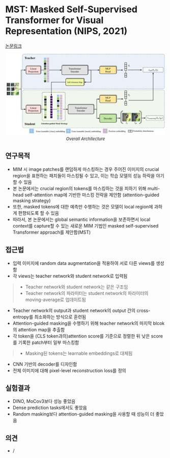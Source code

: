 # MST: Masked Self-Supervised Transformer for Visual Representation (NIPS, 2021)

[논문링크](https://proceedings.neurips.cc/paper/2021/hash/6dbbe6abe5f14af882ff977fc3f35501-Abstract.html)

<p align="center">
    <img width="800" alt='fig1' src="../img/li2021mst.png?raw=true"></br>
    <em><font size=2>Overall Architecture</font></em>
</p>

## 연구목적
- MIM 시 image patches를 랜덤하게 마스킹하는 경우 주어진 이미지의 crucial region을 표현하는 패치들이 마스킹될 수 있고, 이는 학습 모델의 성능 하락을 야기할 수 있음
- 본 논문에서는 crucial region의 tokens를 마스킹하는 것을 피하기 위해 multi-head self-attention map에 기반한 마스킹 전략을 제안함 (attention-guided masking strategy)
- 또한, masked tokens에 대한 예측만 수행하는 것은 모델이 local region에 과하게 편향되도록 할 수 있음
- 따라서, 본 논문에서는 global semantic information을 보존하면서 local context를 capture할 수 있는 새로운 MIM 기법인 masked self-supervised Transformer approach를 제안함(MST)

## 접근법
- 입력 이미지에 random data augmentation을 적용하여 서로 다른 views를 생성함
- 각 views는 teacher network와 student network로 입력됨
> - Teacher network와 student network는 같은 구조임
> - Teacher network의 파라미터는 student network의 파라미터의 moving-average로 업데이트됨
- Teacher network의 output과 student network의 output 간의 cross-entropy를 최소화하는 방식으로 훈련됨
- Attention-guided masking을 수행하기 위해 teacher network의 마지막 blcok의 attention map을 추출함
- 각 token을 (CLS token과의)attention score를 기준으로 정렬한 뒤 낮은 score를 기록한 patch부터 일부 마스킹함
> - Masking된 tokens는 learnable embeddings로 대체됨
- CNN 기반의 decoder를 디자인함
- 전체 이미지에 대해 pixel-level reconstruction loss를 정의

## 실험결과
- DINO, MoCov3보다 성능 좋았음
- Dense prediction tasks에서도 좋았음
- Random masking보다 attention-guided masking을 사용할 때 성능이 더 좋았음

## 의견
- /